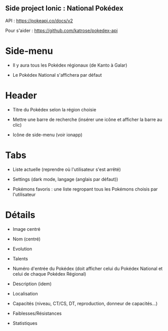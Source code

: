 ## Side project Ionic : National Pokédex

API : https://pokeapi.co/docs/v2

Pour s'aider : https://github.com/katrose/pokedex-api

# Side-menu

- Il y aura tous les Pokédex régionaux (de Kanto à Galar)

- Le Pokédex National s'affichera par défaut

# Header

- Titre du Pokédex selon la région choisie

- Mettre une barre de recherche (insérer une icône et afficher la barre au clic)

- Icône de side-menu (voir ionapp)

# Tabs

- Liste actuelle (reprendre où l'utilisateur s'est arrêté)

- Settings (dark mode, langage (anglais par défaut))

- Pokémons favoris : une liste regropant tous les Pokémons choisis par l'utilisateur

# Détails

- Image centré

- Nom (centré)

- Evolution

- Talents

- Numéro d'entrée du Pokédex (doit afficher celui du Pokédex National et celui de chaque Pokédex Régional)

- Description (idem)

- Localisation

- Capacités (niveau, CT/CS, DT, reproduction, donneur de capacités...)

- Faiblesses/Résistances

- Statistiques